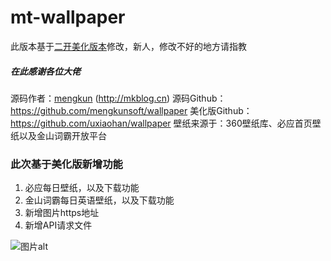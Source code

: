 # mt-wallpaper

此版本基于[二开美化版本](https://www.vvhan.com/wallpaper "https://www.vvhan.com/wallpaper")修改，新人，修改不好的地方请指教

#####  在此感谢各位大佬

源码作者：[mengkun](http://mkblog.cn) (http://mkblog.cn)
源码Github：https://github.com/mengkunsoft/wallpaper
美化版Github：https://github.com/uxiaohan/wallpaper
壁纸来源于：360壁纸库、必应首页壁纸以及金山词霸开放平台

### 此次基于美化版新增功能
1. 必应每日壁纸，以及下载功能
2. 金山词霸每日英语壁纸，以及下载功能
3. 新增图片https地址
4. 新增API请求文件

![图片alt](https://p.pstatp.com/origin/pgc-image/6088f4ca6d574a6fbf098460cd5cc14b "图片title")
